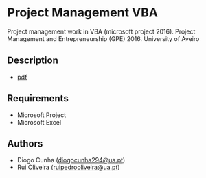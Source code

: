 # Project Management VBA
Project management work in VBA (microsoft project 2016). Project Management and Entrepreneurship (GPE) 2016. University of Aveiro

## Description 

* [pdf ](https://github.com/ruipoliveira/project-management-VBA/blob/master/GPE-EscolaDePortuguesAMedida18Nov2016.pdf)


## Requirements 

* Microsoft Project
* Microsoft Excel 


## Authors

* Diogo Cunha (diogocunha294@ua.pt)
* Rui Oliveira (ruipedrooliveira@ua.pt)

